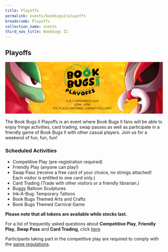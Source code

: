 ```yaml
---
title: Playoffs
permalink: events/bookbugs2/playoffs
breadcrumb: Playoffs
collection_name: events
third_nav_title: Bookbugs II
---
```


## **Playoffs**

![EMSS banner](/images/events/bookbugs/emss-banner2.png)

The Book Bugs II Playoffs is an event where Book Bugs II fans will be able to enjoy fringe activities, card trading, swap passes as well as participate in a friendly game of Book Bugs II with other casual players. Join us for a weekend of fun, fun, fun!

### **Scheduled Activities**

* Competitive Play (pre-registration required)
* Friendly Play (anyone can play!)
* Swap Pass (receive a free card of your choice, no strings attached! Each visitor is entitled to one card only.)
* Card Trading (Trade with other visitors or a friendly librarian.)
* Buggy Balloon Sculptures
* Ink-A-Bug: Temporary Tattoos
* Book Bugs Themed Arts and Crafts
* Book Bugs Themed Carnival Game

**Please note that all tokens are available while stocks last.**

For a list of frequently asked questions about **Competitive Play**, **Friendly Play**, **Swap Pass** and **Card Trading**, click [here](/images/events/bookbugs/dR-book-bugs-II-playoffs-FAQ.pdf)

Participants taking part in the competitive play are required to comply with the [game regulations](/images/events/bookbugs/Book-Bugs-II-Guide-for-Competitive-Play-v3.pdf).

